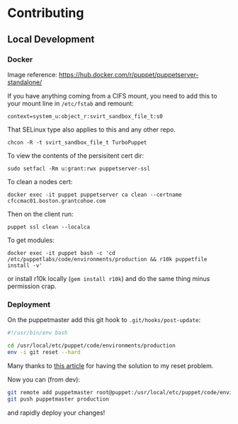Contributing
============

Local Development
-----------------

### Docker
Image reference: https://hub.docker.com/r/puppet/puppetserver-standalone/

If you have anything coming from a CIFS mount, you need to add this to your mount line in `/etc/fstab` and remount:
```
context=system_u:object_r:svirt_sandbox_file_t:s0
```

That SELinux type also applies to this and any other repo.
```
chcon -R -t svirt_sandbox_file_t TurboPuppet
```

To view the contents of the persisitent cert dir:
```
sudo setfacl -Rm u:grant:rwx puppetserver-ssl
```

To clean a nodes cert:
```
docker exec -it puppet puppetserver ca clean --certname cfccmac01.boston.grantcohoe.com
```

Then on the client run:
```
puppet ssl clean --localca
```

To get modules:
```
docker exec -it puppet bash -c 'cd /etc/puppetlabs/code/environments/production && r10k puppetfile install -v'
```
or install r10k locally (`gem install r10k`) and do the same thing minus permission crap.

### Deployment
On the puppetmaster add this git hook to `.git/hooks/post-update`:
```bash
#!/usr/bin/env bash

cd /usr/local/etc/puppet/code/environments/production
env -i git reset --hard
```

Many thanks to [this article](http://debuggable.com/posts/git-tip-auto-update-working-tree-via-post-receive-hook:49551efe-6414-4e86-aec6-544f4834cda3)
for having the solution to my reset problem.

Now you can (from dev):
```bash
git remote add puppetmaster root@puppet:/usr/local/etc/puppet/code/environments/production
git push puppetmaster production
```
and rapidly deploy your changes!